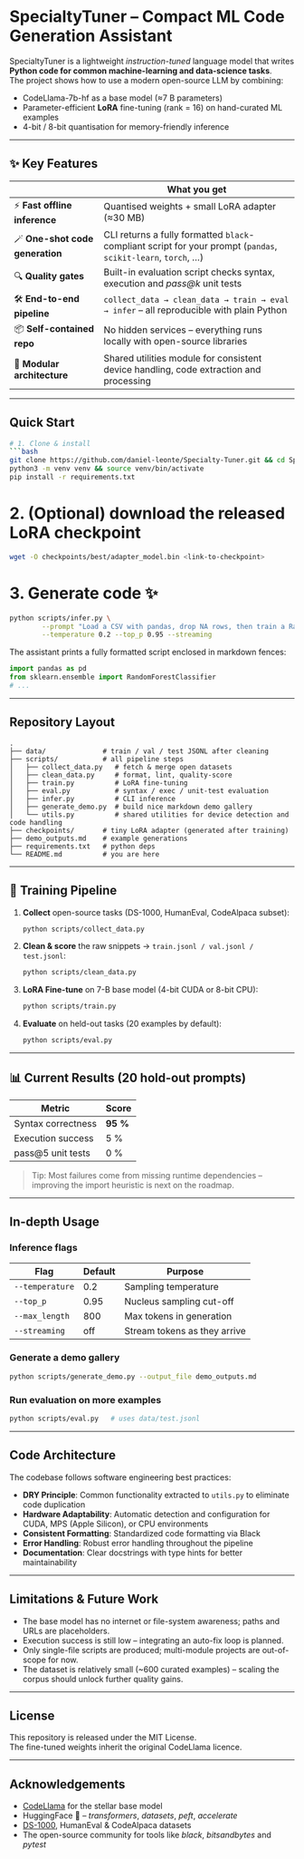 # SpecialtyTuner – Compact ML Code Generation Assistant

SpecialtyTuner is a lightweight *instruction-tuned* language model that writes **Python code for common machine-learning and data-science tasks**.  
The project shows how to use a modern open-source LLM by combining:

* CodeLlama-7b-hf as a base model (≈7 B parameters)
* Parameter-efficient **LoRA** fine-tuning (rank = 16) on hand-curated ML examples
* 4-bit / 8-bit quantisation for memory-friendly inference

---

## ✨ Key Features

|      | What you get |
|------|--------------|
| ⚡ **Fast offline inference** | Quantised weights + small LoRA adapter (≈30 MB) |
| 🪄 **One-shot code generation** | CLI returns a fully formatted `black`-compliant script for your prompt (`pandas`, `scikit-learn`, `torch`, …) |
| 🔍 **Quality gates** | Built-in evaluation script checks syntax, execution and *pass@k* unit tests |
| 🛠 **End-to-end pipeline** | `collect_data → clean_data → train → eval → infer` – all reproducible with plain Python |
| 📦 **Self-contained repo** | No hidden services – everything runs locally with open-source libraries |
| 🧰 **Modular architecture** | Shared utilities module for consistent device handling, code extraction and processing |

---

## Quick Start

```bash
# 1. Clone & install
```bash
git clone https://github.com/daniel-leonte/Specialty-Tuner.git && cd Specialty-Tuner
python3 -m venv venv && source venv/bin/activate
pip install -r requirements.txt
```

# 2. (Optional) download the released LoRA checkpoint
```bash
wget -O checkpoints/best/adapter_model.bin <link-to-checkpoint>
```

# 3. Generate code ✨
```bash
python scripts/infer.py \
        --prompt "Load a CSV with pandas, drop NA rows, then train a RandomForestClassifier" \
        --temperature 0.2 --top_p 0.95 --streaming
```

The assistant prints a fully formatted script enclosed in markdown fences:

```python
import pandas as pd
from sklearn.ensemble import RandomForestClassifier
# ...
```

---

## Repository Layout

```
.
├── data/              # train / val / test JSONL after cleaning
├── scripts/           # all pipeline steps
│   ├── collect_data.py   # fetch & merge open datasets
│   ├── clean_data.py     # format, lint, quality-score
│   ├── train.py          # LoRA fine-tuning
│   ├── eval.py           # syntax / exec / unit-test evaluation
│   ├── infer.py          # CLI inference
│   ├── generate_demo.py  # build nice markdown demo gallery
│   └── utils.py          # shared utilities for device detection and code handling
├── checkpoints/       # tiny LoRA adapter (generated after training)
├── demo_outputs.md    # example generations
├── requirements.txt   # python deps
└── README.md          # you are here
```

---

## 🔧 Training Pipeline

1. **Collect** open-source tasks (DS-1000, HumanEval, CodeAlpaca subset):
   ```bash
   python scripts/collect_data.py
   ```
2. **Clean & score** the raw snippets → `train.jsonl / val.jsonl / test.jsonl`:
   ```bash
   python scripts/clean_data.py
   ```
3. **LoRA Fine-tune** on 7-B base model (4-bit CUDA or 8-bit CPU):
   ```bash
   python scripts/train.py
   ```
4. **Evaluate** on held-out tasks (20 examples by default):
   ```bash
   python scripts/eval.py
   ```

---

## 📊 Current Results (20 hold-out prompts)

| Metric | Score |
|--------|-------|
| Syntax correctness | **95 %** |
| Execution success  | 5 % |
| pass@5 unit tests  | 0 % |

> Tip: Most failures come from missing runtime dependencies – improving the import heuristic is next on the roadmap.

---

## In-depth Usage

### Inference flags

| Flag | Default | Purpose |
|------|---------|---------|
| `--temperature` | 0.2 | Sampling temperature |
| `--top_p`       | 0.95 | Nucleus sampling cut-off |
| `--max_length`  | 800  | Max tokens in generation |
| `--streaming`   | off  | Stream tokens as they arrive |

### Generate a demo gallery

```bash
python scripts/generate_demo.py --output_file demo_outputs.md
```

### Run evaluation on more examples

```bash
python scripts/eval.py   # uses data/test.jsonl
```

---

## Code Architecture

The codebase follows software engineering best practices:

* **DRY Principle**: Common functionality extracted to `utils.py` to eliminate code duplication
* **Hardware Adaptability**: Automatic detection and configuration for CUDA, MPS (Apple Silicon), or CPU environments
* **Consistent Formatting**: Standardized code formatting via Black
* **Error Handling**: Robust error handling throughout the pipeline
* **Documentation**: Clear docstrings with type hints for better maintainability

---

## Limitations & Future Work

* The base model has no internet or file-system awareness; paths and URLs are placeholders.
* Execution success is still low – integrating an auto-fix loop is planned.
* Only single-file scripts are produced; multi-module projects are out-of-scope for now.
* The dataset is relatively small (~600 curated examples) – scaling the corpus should unlock further quality gains.

---

## License

This repository is released under the MIT License.  
The fine-tuned weights inherit the original CodeLlama licence.

---

## Acknowledgements

* [CodeLlama](https://github.com/facebookresearch/codellama) for the stellar base model
* HuggingFace 🤗 – *transformers*, *datasets*, *peft*, *accelerate*
* [DS-1000](https://huggingface.co/datasets/xlangai/DS-1000), HumanEval & CodeAlpaca datasets
* The open-source community for tools like *black*, *bitsandbytes* and *pytest*